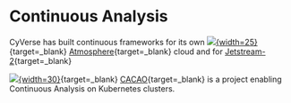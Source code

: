 # Continuous Analysis

[atmo]: ../assets/atmosphere/cacao-04.png
[cacao]: ../assets/atmosphere/cacao.png

CyVerse has built continuous frameworks for its own [![][atmo]{width=25}](https://atmo.cyverse.org){target=_blank} [Atmosphere](https://atmo.cyverse.org){target=_blank} cloud and for [Jetstream-2](https://jetstream-cloud.org){target=_blank}

[![][cacao]{width=30}](https://gitlab.com/cyverse/cacao/-/blob/master/README.md){target=_blank} [CACAO](https://gitlab.com/cyverse/cacao/-/blob/master/README.md){target=_blank} is a project enabling Continuous Analysis on Kubernetes clusters.
